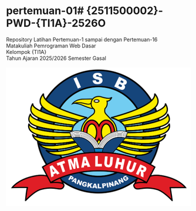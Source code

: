 # pertemuan-01# {2511500002}-PWD-{TI1A}-2526O
Repository Latihan Pertemuan-1 sampai dengan Pertemuan-16<br>
Matakuliah Pemrograman Web Dasar<br>
Kelompok {TI1A}<br>
Tahun Ajaran 2025/2026
Semester Gasal<br><br>
![Logo ISBAL](logoisbal.png)
